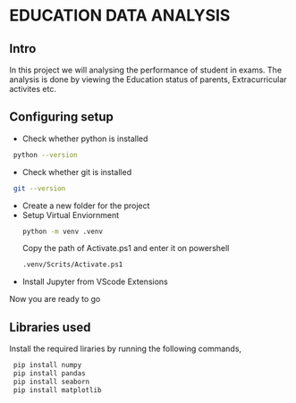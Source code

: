 # EDUCATION DATA ANALYSIS

## Intro
In this project we will analysing the performance of student in exams. The analysis is done by viewing the Education status of parents, Extracurricular activites etc.

## Configuring setup
- Check whether python is installed
 ```bash
  python --version
```
- Check whether git is installed
 ```bash
  git --version
  ```
- Create a new folder for the project
- Setup Virtual Enviornment
   ```bash
  python -m venv .venv
  ```
   Copy the path of Activate.ps1 and enter it on powershell
   ```bash
  .venv/Scrits/Activate.ps1
  ```
- Install Jupyter from VScode Extensions

Now you are ready to go

## Libraries used
Install the required liraries by running the following commands,
 ```bash
  pip install numpy
  pip install pandas
  pip install seaborn
  pip install matplotlib
  ```

